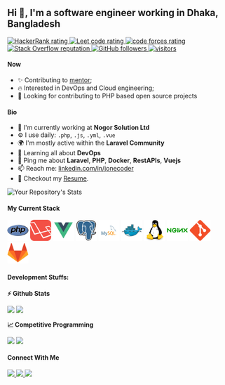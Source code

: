 ## Hi 👋, I'm a software engineer working in Dhaka, Bangladesh

<p align="left">
 <a href="https://www.hackerrank.com/jonecoder">
    <img src="https://img.shields.io/badge/-Hackerrank-2EC866?style=for-the-badge&logo=HackerRank&logoColor=white" alt="HackerRank rating" />
  </a>
 
  <a href="https://leetcode.com/jonecoder">
    <img src="https://cp-logo.vercel.app/leetcode/jonecoder" alt="Leet code rating" />
  </a>
  <a href="https://codeforces.com/profile/jonecoder">
    <img src="https://raw.githubusercontent.com/JoneCoder/cf-stats/main/output/rating.svg" alt="code forces rating" />
  </a>
  <a href="https://stackoverflow.com/users/13113660/jonecoder">
    <img alt="Stack Overflow reputation"  src="https://img.shields.io/stackexchange/stackoverflow/r/13113660?color=orange&label=reputation&logo=stackoverflow">
  </a>
  <a href="https://github.com/JoneCoder?tab=followers">
    <img alt="GitHub followers" src="https://img.shields.io/github/followers/JoneCoder?color=green&logo=github">
  </a>
  <a href="https://github.com/JoneCoder/">
    <img src="https://komarev.com/ghpvc/?username=JoneCoder" alt="visitors" />
  </a>

</p>

#### Now

- ✨ Contributing to [mentor](https://github.com/JoneCoder/Cprogramming.git);
- :fire: Interested in DevOps and Cloud engineering;
- :calendar: Looking for contributing to PHP based open source projects 

#### Bio

- 🏢 I'm currently working at **Nogor Solution Ltd**
- ⚙️ I use daily: `.php`, `.js`, `.yml`, `.vue`
- 🌍 I'm mostly active within the **Laravel Community**
- 🌱 Learning all about **DevOps**
- 💬 Ping me about **Laravel**, **PHP**, **Docker**, **RestAPIs**, **Vuejs**
- 📫 Reach me: [linkedin.com/in/jonecoder](https://www.linkedin.com/in/jonecoder)
- 📝 Checkout my [Resume](files/resume.pdf).

![Your Repository's Stats](https://github-readme-stats.vercel.app/api/top-langs/?username=JoneCoder&theme=blue-green)

#### My Current Stack

<img height="48" src="images/php-original.svg" alt="php"> <img height="48" src="images/laravel-plain-wordmark.svg" alt="Laravel"> <img height="48" src="images/vue-original.svg" alt="vue"> <img height="48" src="images/postgresql-original.svg" alt="postgress"> <img height="48" src="images/mysql-original.svg" alt="mysql"> <img height="48" src="images/docker-original.svg" alt="Docker"> <img height="48" src="images/linux-original.svg" alt="linux"> <img height="48" src="images/nginx-original.svg" alt="nginx"> <img height="48" src="images/git-original.svg" alt="git"> <img height="48" src="images/gitlab-original.svg" alt="git">

#### Development Stuffs:

<b>⚡ Github Stats</b>
<p float="left">
<img height="180em" src="https://github-readme-stats.vercel.app/api?username=JoneCoder&show_icons=true&hide_border=true&&count_private=true&include_all_commits=true" /> 
<img height="180em" src="https://github-readme-stats.vercel.app/api/top-langs/?username=JoneCoder&show_icons=true&hide_border=true&layout=compact&langs_count=8"/>
</p>

<b>&#128200; Competitive Programming</b>
<p float="left">
<img height="273em" src="https://leetcard.jacoblin.cool/jonecoder?theme=light&font=Karma&ext=contest" />
<img height="280em" src="https://raw.githubusercontent.com/JoneCoder/cf-stats/main/output/light_card.svg" />
</p>


#### Connect With Me

<p left="center">
<a href="https://twitter.com/jonecoder">
  <img src="https://img.shields.io/badge/twitter-%231DA1F2.svg?&style=for-the-badge&logo=twitter&logoColor=white" height=25>
</a> 
<a href="https://www.linkedin.com/in/jonecoder/">
  <img src="https://img.shields.io/badge/linkedin-%230077B5.svg?&style=for-the-badge&logo=linkedin&logoColor=white" height=25>
</a> 
<a href="https://www.facebook.com/jonecoder">
  <img src="https://img.shields.io/badge/Facebook-1877F2?style=for-the-badge&logo=facebook&logoColor=white" height=25>
</a>
</p>
